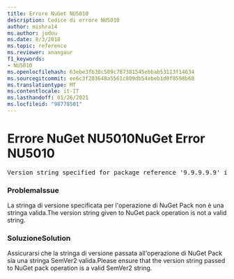 ```yaml
---
title: Errore NuGet NU5010
description: Codice di errore NU5010
author: mishra14
ms.author: jodou
ms.date: 8/3/2018
ms.topic: reference
ms.reviewer: anangaur
f1_keywords:
- NU5010
ms.openlocfilehash: 63ebe3fb30c589c787381545ebbab53113f14634
ms.sourcegitcommit: ee6c3f203648a5561c809db54ebeb1d0f0598b68
ms.translationtype: MT
ms.contentlocale: it-IT
ms.lasthandoff: 01/26/2021
ms.locfileid: "98778501"
---
```

# <a name="nuget-error-nu5010"></a><span data-ttu-id="41e7f-103">Errore NuGet NU5010</span><span class="sxs-lookup"><span data-stu-id="41e7f-103">NuGet Error NU5010</span></span>
<pre>Version string specified for package reference '9.9.9.9.9' is invalid.</pre>

### <a name="issue"></a><span data-ttu-id="41e7f-104">Problema</span><span class="sxs-lookup"><span data-stu-id="41e7f-104">Issue</span></span>

<span data-ttu-id="41e7f-105">La stringa di versione specificata per l'operazione di NuGet Pack non è una stringa valida.</span><span class="sxs-lookup"><span data-stu-id="41e7f-105">The version string given to NuGet pack operation is not a valid string.</span></span>


### <a name="solution"></a><span data-ttu-id="41e7f-106">Soluzione</span><span class="sxs-lookup"><span data-stu-id="41e7f-106">Solution</span></span>

<span data-ttu-id="41e7f-107">Assicurarsi che la stringa di versione passata all'operazione di NuGet Pack sia una stringa SemVer2 valida.</span><span class="sxs-lookup"><span data-stu-id="41e7f-107">Please ensure that the version string passed to NuGet pack operation is a valid SemVer2 string.</span></span>

